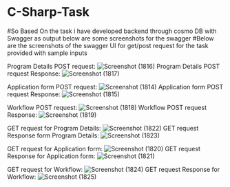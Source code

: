 # C-Sharp-Task
#So Based On the task i have developed backend through cosmo DB with Swagger as output below are some screenshots for the swagger 
#Below are the screenshots of the swagger UI for get/post request for the task provided with sample inputs

Program Details POST request:
![Screenshot (1816)](https://github.com/MohdSaif-1807/C-Sharp-Task/assets/113005309/3c0341b0-164f-481d-acb2-4a0451aaa3fb)
Program Details POST request Response:
![Screenshot (1817)](https://github.com/MohdSaif-1807/C-Sharp-Task/assets/113005309/33e3c47a-1414-448d-a473-f2feeda12e87)

Application form POST request:
![Screenshot (1814)](https://github.com/MohdSaif-1807/C-Sharp-Task/assets/113005309/c754b724-e644-42fd-99f5-0acf6f1555ba)
Application form POST request Response:
![Screenshot (1815)](https://github.com/MohdSaif-1807/C-Sharp-Task/assets/113005309/6928fd9f-4768-4225-aba6-92be33ab7e6e)

Workflow POST request:
![Screenshot (1818)](https://github.com/MohdSaif-1807/C-Sharp-Task/assets/113005309/4109bed2-156c-47c5-9975-71118b97f114)
Workflow POST request Response:
![Screenshot (1819)](https://github.com/MohdSaif-1807/C-Sharp-Task/assets/113005309/3a84fcba-e256-48c0-a1c0-9409f04cf6e6)

GET request for Program Details:
![Screenshot (1822)](https://github.com/MohdSaif-1807/C-Sharp-Task/assets/113005309/46fc6976-6bbc-40b6-9b27-3736de9c99a3)
GET request Response form Program Details:
![Screenshot (1823)](https://github.com/MohdSaif-1807/C-Sharp-Task/assets/113005309/7c785d8e-5154-4002-803a-710fc50b30fb)

GET request for Application form:
![Screenshot (1820)](https://github.com/MohdSaif-1807/C-Sharp-Task/assets/113005309/de866599-428c-4243-bd89-b81f04b10df3)
GET request Response for Application form:
![Screenshot (1821)](https://github.com/MohdSaif-1807/C-Sharp-Task/assets/113005309/abe99dd6-1f38-4df0-aeb2-9a1440826c42)

GET request for Workflow:
![Screenshot (1824)](https://github.com/MohdSaif-1807/C-Sharp-Task/assets/113005309/d6c65329-e19c-410f-9915-02edd019b220)
GET request Response for Workflow:
![Screenshot (1825)](https://github.com/MohdSaif-1807/C-Sharp-Task/assets/113005309/ffb7f16d-2cec-4818-899e-7a351d1c500b)








